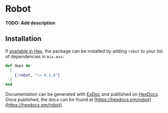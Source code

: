# Robot

**TODO: Add description**

## Installation

If [available in Hex](https://hex.pm/docs/publish), the package can be installed
by adding `robot` to your list of dependencies in `mix.exs`:

```elixir
def deps do
  [
    {:robot, "~> 0.1.0"}
  ]
end
```

Documentation can be generated with [ExDoc](https://github.com/elixir-lang/ex_doc)
and published on [HexDocs](https://hexdocs.pm). Once published, the docs can
be found at [https://hexdocs.pm/robot](https://hexdocs.pm/robot).

